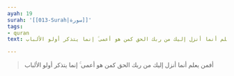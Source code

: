 ```yaml
---
ayah: 19
surah: '[[013-Surah|سورة]]'
tags:
- quran
text: أفمن يعلم أنما أنزل إليك من ربك الحق كمن هو أعمى ۚ إنما يتذكر أولو الألباب

---
```

> أفمن يعلم أنما أنزل إليك من ربك الحق كمن هو أعمى ۚ إنما يتذكر أولو الألباب
